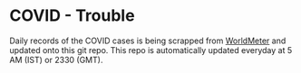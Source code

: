 # COVID - Trouble
Daily records of the COVID cases is being scrapped from [WorldMeter](https://www.worldometers.info/coronavirus/) and updated onto this git repo. This repo is automatically updated everyday at 5 AM (IST) or 2330 (GMT).
